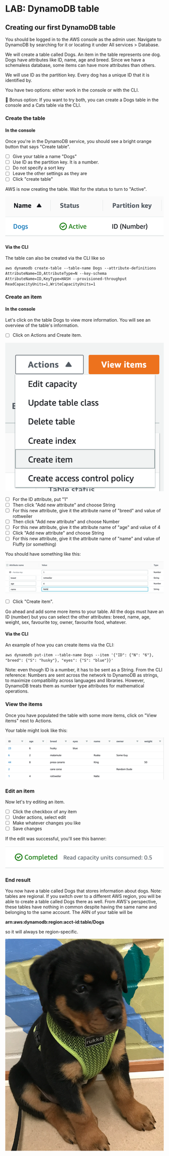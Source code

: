 # LAB: DynamoDB table

## Creating our first DynamoDB table

You should be logged in to the AWS console as the admin user. Navigate to DynamoDB by searching for it or locating it under All services > Database.&#x20;

We will create a table called Dogs. An item in the table represents one dog. Dogs have attributes like ID, name, age and breed. Since we have a schemaless database, some items can have more attributes than others.&#x20;

We will use ID as the partition key. Every dog has a unique ID that it is identified by.&#x20;

You have two options: either work in the console or with the CLI.&#x20;

🧩 Bonus option: If you want to try both, you can create a Dogs table in the console and a Cats table via the CLI.&#x20;

### Create the table

#### In the console

Once you're in the DynamoDB service, you should see a bright orange button that says "Create table".&#x20;

* [ ] Give your table a name "Dogs"
* [ ] Use ID as the partition key. It is a number.&#x20;
* [ ] Do not specify a sort key
* [ ] Leave the other settings as they are
* [ ] Click "create table"

AWS is now creating the table. Wait for the status to turn to "Active".&#x20;

![Table Dogs is now ready](<../../.gitbook/assets/image (161).png>)

#### Via the CLI

The table can also be created via the CLI like so

`aws dynamodb create-table --table-name Dogs --attribute-definitions AttributeName=ID,AttributeType=N --key-schema AttributeName=ID,KeyType=HASH --provisioned-throughput ReadCapacityUnits=1,WriteCapacityUnits=1`

### Create an item&#x20;

#### In the console

Let's click on the table Dogs to view more information. You will see an overview of the table's information.&#x20;

* [ ] Click on Actions and Create item.&#x20;

![](<../../.gitbook/assets/image (82).png>)

* [ ] For the ID attribute, put "1"
* [ ] Then click "Add new attribute" and choose String
* [ ] For this new attribute, give it the attribute name of "breed" and value of rottweiler
* [ ] Then click "Add new attribute" and choose Number
* [ ] For this new attribute, give it the attribute name of "age" and value of 4
* [ ] Click "Add new attribute" and choose String
* [ ] For this new attribute, give it the attribute name of "name" and value of Fluffy (or something)&#x20;

You should have something like this:

![item in the Dogs table](<../../.gitbook/assets/image (173).png>)

* [ ] Click "Create item".&#x20;

Go ahead and add some more items to your table. All the dogs must have an ID (number) but you can select the other attributes: breed, name, age, weight, sex, favourite toy, owner, favourite food, whatever.

#### Via the CLI&#x20;

An example of how you can create items via the CLI:

`aws dynamodb put-item --table-name Dogs --item '{"ID": {"N": "6"}, "breed": {"S": "husky"}, "eyes": {"S": "blue"}}'`

Note: even though ID is a number, it has to be sent as a String. From the CLI reference: Numbers are sent across the network to DynamoDB as strings, to maximize compatibility across languages and libraries. However, DynamoDB treats them as number type attributes for mathematical operations.

### View the items

Once you have populated the table with some more items, click on "View items" next to Actions.&#x20;

Your table might look like this:

![Dogs table](<../../.gitbook/assets/image (67).png>)

### Edit an item

Now let's try editing an item.&#x20;

* [ ] Click the checkbox of any item
* [ ] Under actions, select edit
* [ ] Make whatever changes you like
* [ ] Save changes

If the edit was successful, you'll see this banner:

![Wonder what that means](<../../.gitbook/assets/image (70).png>)

### End result

You now have a table called Dogs that stores information about dogs. Note: tables are regional. If you switch over to a different AWS region, you will be able to create a table called Dogs there as well. From AWS's perspective, these tables have nothing in common despite having the same name and belonging to the same account. The ARN of your table will be&#x20;

**arn:aws:dynamodb:region:acct-id:table/Dogs**

so it will always be region-specific.&#x20;

![](<../../.gitbook/assets/image (368).png>)
